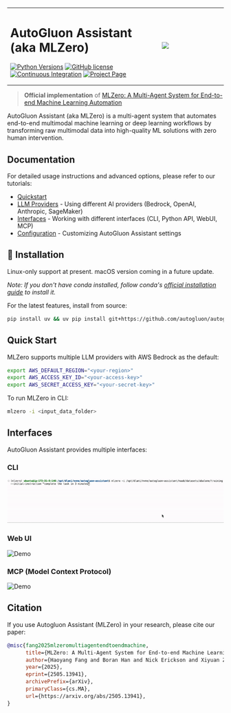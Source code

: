<table>
<tr>
<td width="70%">

# AutoGluon Assistant (aka MLZero)
[![Python Versions](https://img.shields.io/badge/python-3.10%20|%203.11%20|%203.12-blue)](https://pypi.org/project/autogluon.assistant/)
[![GitHub license](https://img.shields.io/badge/License-Apache_2.0-blue.svg)](./LICENSE)
[![Continuous Integration](https://github.com/autogluon/autogluon-assistant/actions/workflows/continuous_integration.yml/badge.svg)](https://github.com/autogluon/autogluon-assistant/actions/workflows/continuous_integration.yml)
[![Project Page](https://img.shields.io/badge/Project_Page-MLZero-blue)](https://project-mlzero.github.io/)

</td>
<td>
<img src="https://user-images.githubusercontent.com/16392542/77208906-224aa500-6aba-11ea-96bd-e81806074030.png" width="350">
</td>
</tr>
</table>

> **Official implementation** of [MLZero: A Multi-Agent System for End-to-end Machine Learning Automation](https://arxiv.org/abs/2505.13941)

AutoGluon Assistant (aka MLZero) is a multi-agent system that automates end-to-end multimodal machine learning or deep learning workflows by transforming raw multimodal data into high-quality ML solutions with zero human intervention.

## Documentation

For detailed usage instructions and advanced options, please refer to our tutorials:

- [Quickstart](docs/tutorials/quickstart.md)
- [LLM Providers](docs/tutorials/llm_providers.md) - Using different AI providers (Bedrock, OpenAI, Anthropic, SageMaker)
- [Interfaces](docs/tutorials/interfaces.md) - Working with different interfaces (CLI, Python API, WebUI, MCP)
- [Configuration](docs/tutorials/configuration.md) - Customizing AutoGluon Assistant settings

## 💾 Installation
Linux-only support at present. macOS version coming in a future update.

*Note: If you don't have conda installed, follow conda's [official installation guide](https://www.anaconda.com/docs/getting-started/miniconda/install#linux-2) to install it.*

For the latest features, install from source:

```bash
pip install uv && uv pip install git+https://github.com/autogluon/autogluon-assistant.git
```

## Quick Start

MLZero supports multiple LLM providers with AWS Bedrock as the default:

```bash
export AWS_DEFAULT_REGION="<your-region>"
export AWS_ACCESS_KEY_ID="<your-access-key>"
export AWS_SECRET_ACCESS_KEY="<your-secret-key>"
```

To run MLZero in CLI:

```bash
mlzero -i <input_data_folder>
```

## Interfaces

AutoGluon Assistant provides multiple interfaces:

### CLI

![Demo](https://github.com/autogluon/autogluon-assistant/blob/main/docs/assets/cli_demo.gif)

### Web UI

![Demo](https://github.com/autogluon/autogluon-assistant/blob/main/docs/assets/web_demo.gif)

### MCP (Model Context Protocol)

![Demo](https://github.com/autogluon/autogluon-assistant/blob/main/docs/assets/mcp_demo.gif)

## Citation
If you use Autogluon Assistant (MLZero) in your research, please cite our paper:

```bibtex
@misc{fang2025mlzeromultiagentendtoendmachine,
      title={MLZero: A Multi-Agent System for End-to-end Machine Learning Automation}, 
      author={Haoyang Fang and Boran Han and Nick Erickson and Xiyuan Zhang and Su Zhou and Anirudh Dagar and Jiani Zhang and Ali Caner Turkmen and Cuixiong Hu and Huzefa Rangwala and Ying Nian Wu and Bernie Wang and George Karypis},
      year={2025},
      eprint={2505.13941},
      archivePrefix={arXiv},
      primaryClass={cs.MA},
      url={https://arxiv.org/abs/2505.13941}, 
}
```
